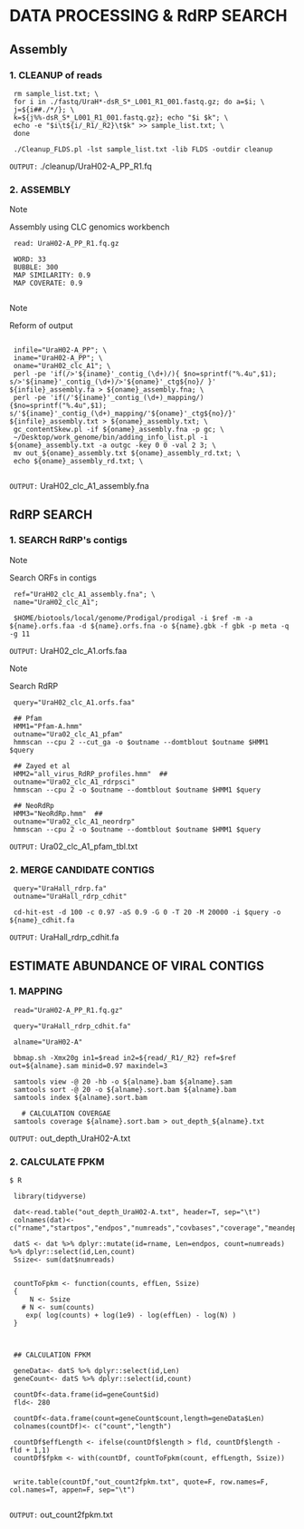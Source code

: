 
# DATA PROCESSING & RdRP SEARCH

## Assembly

### 1. CLEANUP of reads
```
 rm sample_list.txt; \
 for i in ./fastq/UraH*-dsR_S*_L001_R1_001.fastq.gz; do a=$i; \
 j=${i##./*/}; \
 k=${j%%-dsR_S*_L001_R1_001.fastq.gz}; echo "$i $k"; \
 echo -e "$i\t${i/_R1/_R2}\t$k" >> sample_list.txt; \
 done

 ./Cleanup_FLDS.pl -lst sample_list.txt -lib FLDS -outdir cleanup

```

`OUTPUT:` ./cleanup/UraH02-A_PP_R1.fq


### 2. ASSEMBLY

> [!Note]
> Assembly using CLC genomics workbench

```
 read: UraH02-A_PP_R1.fq.gz

 WORD: 33
 BUBBLE: 300
 MAP SIMILARITY: 0.9
 MAP COVERATE: 0.9
 

```
> [!Note]
> Reform of output

```

 infile="UraH02-A_PP"; \
 iname="UraH02-A_PP"; \
 oname="UraH02_clc_A1"; \
 perl -pe 'if(/>'${iname}'_contig_(\d+)/){ $no=sprintf("%.4u",$1); s/>'${iname}'_contig_(\d+)/>'${oname}'_ctg${no}/ }' ${infile}_assembly.fa > ${oname}_assembly.fna; \
 perl -pe 'if(/'${iname}'_contig_(\d+)_mapping/){$no=sprintf("%.4u",$1); s/'${iname}'_contig_(\d+)_mapping/'${oname}'_ctg${no}/}' ${infile}_assembly.txt > ${oname}_assembly.txt; \
 gc_contentSkew.pl -if ${oname}_assembly.fna -p gc; \
 ~/Desktop/work_genome/bin/adding_info_list.pl -i ${oname}_assembly.txt -a outgc -key 0 0 -val 2 3; \
 mv out_${oname}_assembly.txt ${oname}_assembly_rd.txt; \
 echo ${oname}_assembly_rd.txt; \


```

`OUTPUT:` UraH02_clc_A1_assembly.fna

## RdRP SEARCH

### 1. SEARCH RdRP's contigs

> [!Note]
> Search ORFs in contigs

```
 ref="UraH02_clc_A1_assembly.fna"; \
 name="UraH02_clc_A1";

 $HOME/biotools/local/genome/Prodigal/prodigal -i $ref -m -a ${name}.orfs.faa -d ${name}.orfs.fna -o ${name}.gbk -f gbk -p meta -q -g 11

```
`OUTPUT:` UraH02_clc_A1.orfs.faa


> [!Note]
> Search RdRP

```
 query="UraH02_clc_A1.orfs.faa"

 ## Pfam
 HMM1="Pfam-A.hmm" 
 outname="Ura02_clc_A1_pfam"
 hmmscan --cpu 2 --cut_ga -o $outname --domtblout $outname $HMM1 $query

 ## Zayed et al 
 HMM2="all_virus_RdRP_profiles.hmm"  ## 
 outname="Ura02_clc_A1_rdrpsci"
 hmmscan --cpu 2 -o $outname --domtblout $outname $HMM1 $query

 ## NeoRdRp
 HMM3="NeoRdRp.hmm"  ## 
 outname="Ura02_clc_A1_neordrp"
 hmmscan --cpu 2 -o $outname --domtblout $outname $HMM1 $query
```

`OUTPUT:` Ura02_clc_A1_pfam_tbl.txt


### 2. MERGE CANDIDATE CONTIGS

   
```
 query="UraHall_rdrp.fa"
 outname="UraHall_rdrp_cdhit"

 cd-hit-est -d 100 -c 0.97 -aS 0.9 -G 0 -T 20 -M 20000 -i $query -o ${name}_cdhit.fa

```

`OUTPUT:` UraHall_rdrp_cdhit.fa


## ESTIMATE ABUNDANCE OF VIRAL CONTIGS

### 1. MAPPING

```
 read="UraH02-A_PP_R1.fq.gz"

 query="UraHall_rdrp_cdhit.fa"

 alname="UraH02-A"

 bbmap.sh -Xmx20g in1=$read in2=${read/_R1/_R2} ref=$ref out=${alname}.sam minid=0.97 maxindel=3

 samtools view -@ 20 -hb -o ${alname}.bam ${alname}.sam
 samtools sort -@ 20 -o ${alname}.sort.bam ${alname}.bam
 samtools index ${alname}.sort.bam

   # CALCULATION COVERGAE
 samtools coverage ${alname}.sort.bam > out_depth_${alname}.txt

```

`OUTPUT:`   out_depth_UraH02-A.txt


### 2. CALCULATE FPKM

```
$ R

 library(tidyverse)

 dat<-read.table("out_depth_UraH02-A.txt", header=T, sep="\t")
 colnames(dat)<-c("rname","startpos","endpos","numreads","covbases","coverage","meandepth","meanbaseq","meanmapq")

 datS <- dat %>% dplyr::mutate(id=rname, Len=endpos, count=numreads) %>% dplyr::select(id,Len,count)
 Ssize<- sum(dat$numreads)


 countToFpkm <- function(counts, effLen, Ssize)
 {
     N <- Ssize
   # N <- sum(counts)
    exp( log(counts) + log(1e9) - log(effLen) - log(N) )
 }



 ## CALCULATION FPKM

 geneData<- datS %>% dplyr::select(id,Len)
 geneCount<- datS %>% dplyr::select(id,count)

 countDf<-data.frame(id=geneCount$id)
 fld<- 280

 countDf<-data.frame(count=geneCount$count,length=geneData$Len)
 colnames(countDf)<- c("count","length")

 countDf$effLength <- ifelse(countDf$length > fld, countDf$length - fld + 1,1)
 countDf$fpkm <- with(countDf, countToFpkm(count, effLength, Ssize))


 write.table(countDf,"out_count2fpkm.txt", quote=F, row.names=F, col.names=T, appen=F, sep="\t")


```

`OUTPUT:`  out_count2fpkm.txt



